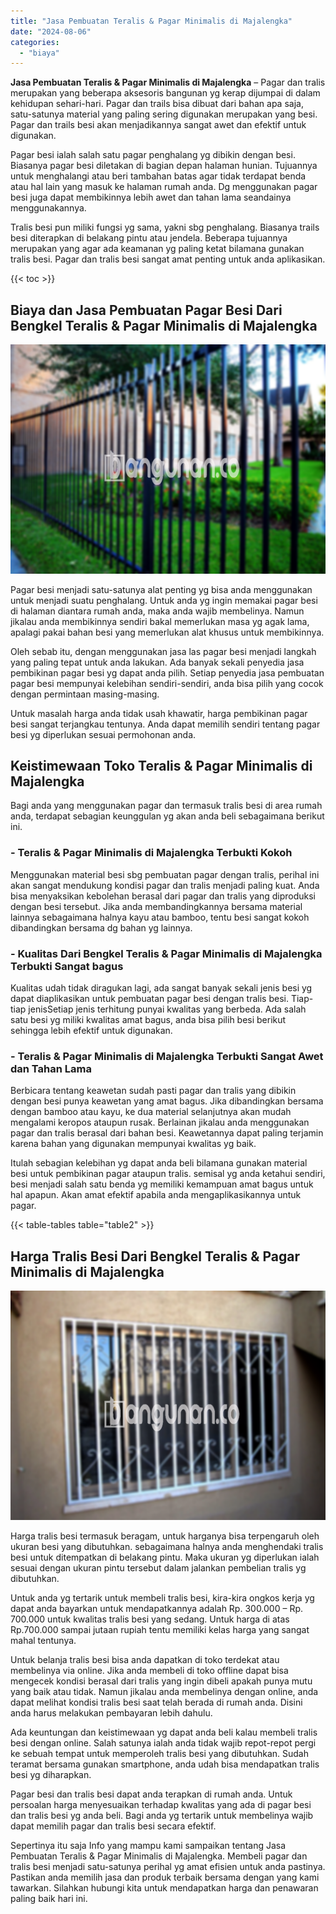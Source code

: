 ```yaml
---
title: "Jasa Pembuatan Teralis & Pagar Minimalis di Majalengka"
date: "2024-08-06"
categories: 
  - "biaya"
---
```


**Jasa Pembuatan Teralis & Pagar Minimalis di Majalengka** – Pagar dan tralis merupakan yang beberapa aksesoris bangunan yg kerap dijumpai di dalam kehidupan sehari-hari. Pagar dan trails bisa dibuat dari bahan apa saja, satu-satunya material yang paling sering digunakan merupakan yang besi. Pagar dan trails besi akan menjadikannya sangat awet dan efektif untuk digunakan.

Pagar besi ialah salah satu pagar penghalang yg dibikin dengan besi. Biasanya pagar besi diletakan di bagian depan halaman hunian. Tujuannya untuk menghalangi atau beri tambahan batas agar tidak terdapat benda atau hal lain yang masuk ke halaman rumah anda. Dg menggunakan pagar besi juga dapat membikinnya lebih awet dan tahan lama seandainya menggunakannya.

Tralis besi pun miliki fungsi yg sama, yakni sbg penghalang. Biasanya trails besi diterapkan di belakang pintu atau jendela. Beberapa tujuannya merupakan yang agar ada keamanan yg paling ketat bilamana gunakan tralis besi. Pagar dan tralis besi sangat amat penting untuk anda aplikasikan.

{{< toc >}}

## Biaya dan Jasa Pembuatan Pagar Besi Dari Bengkel Teralis & Pagar Minimalis di Majalengka

![Jasa Pembuatan Teralis & Pagar Minimalis di Majalengka](/images/pagar-minimalis-murah-48.png)

Pagar besi menjadi satu-satunya alat penting yg bisa anda menggunakan untuk menjadi suatu penghalang. Untuk anda yg ingin memakai pagar besi di halaman diantara rumah anda, maka anda wajib membelinya. Namun jikalau anda membikinnya sendiri bakal memerlukan masa yg agak lama, apalagi pakai bahan besi yang memerlukan alat khusus untuk membikinnya.

Oleh sebab itu, dengan menggunakan jasa las pagar besi menjadi langkah yang paling tepat untuk anda lakukan. Ada banyak sekali penyedia jasa pembikinan pagar besi yg dapat anda pilih. Setiap penyedia jasa pembuatan pagar besi mempunyai kelebihan sendiri-sendiri, anda bisa pilih yang cocok dengan permintaan masing-masing.

Untuk masalah harga anda tidak usah khawatir, harga pembikinan pagar besi sangat terjangkau tentunya. Anda dapat memilih sendiri tentang pagar besi yg diperlukan sesuai permohonan anda.

## Keistimewaan Toko Teralis & Pagar Minimalis di Majalengka

Bagi anda yang menggunakan pagar dan termasuk tralis besi di area rumah anda, terdapat sebagian keunggulan yg akan anda beli sebagaimana berikut ini.

### \- Teralis & Pagar Minimalis di Majalengka Terbukti Kokoh

Menggunakan material besi sbg pembuatan pagar dengan tralis, perihal ini akan sangat mendukung kondisi pagar dan tralis menjadi paling kuat. Anda bisa menyaksikan kebolehan berasal dari pagar dan tralis yang diproduksi dengan besi tersebut. Jika anda membandingkannya bersama material lainnya sebagaimana halnya kayu atau bamboo, tentu besi sangat kokoh dibandingkan bersama dg bahan yg lainnya.

### \- Kualitas Dari Bengkel Teralis & Pagar Minimalis di Majalengka Terbukti Sangat bagus

Kualitas udah tidak diragukan lagi, ada sangat banyak sekali jenis besi yg dapat diaplikasikan untuk pembuatan pagar besi dengan tralis besi. Tiap-tiap jenisSetiap jenis terhitung punyai kwalitas yang berbeda. Ada salah satu besi yg miliki kwalitas amat bagus, anda bisa pilih besi berikut sehingga lebih efektif untuk digunakan.

### \- Teralis & Pagar Minimalis di Majalengka Terbukti Sangat Awet dan Tahan Lama

Berbicara tentang keawetan sudah pasti pagar dan tralis yang dibikin dengan besi punya keawetan yang amat bagus. Jika dibandingkan bersama dengan bamboo atau kayu, ke dua material selanjutnya akan mudah mengalami keropos ataupun rusak. Berlainan jikalau anda menggunakan pagar dan tralis berasal dari bahan besi. Keawetannya dapat paling terjamin karena bahan yang digunakan mempunyai kwalitas yg baik.

Itulah sebagian kelebihan yg dapat anda beli bilamana gunakan material besi untuk pembikinan pagar ataupun tralis. semisal yg anda ketahui sendiri, besi menjadi salah satu benda yg memiliki kemampuan amat bagus untuk hal apapun. Akan amat efektif apabila anda mengaplikasikannya untuk pagar.

{{< table-tables table="table2" >}}

## Harga Tralis Besi Dari Bengkel Teralis & Pagar Minimalis di Majalengka

![Jasa Pembuatan Teralis & Pagar Minimalis di Majalengka](/images/teralis-minimalis-murah-27.png)

Harga tralis besi termasuk beragam, untuk harganya bisa terpengaruh oleh ukuran besi yang dibutuhkan. sebagaimana halnya anda menghendaki tralis besi untuk ditempatkan di belakang pintu. Maka ukuran yg diperlukan ialah sesuai dengan ukuran pintu tersebut dalam jalankan pembelian tralis yg dibutuhkan.

Untuk anda yg tertarik untuk membeli tralis besi, kira-kira ongkos kerja yg dapat anda bayarkan untuk mendapatkannya adalah Rp. 300.000 – Rp. 700.000 untuk kwalitas tralis besi yang sedang. Untuk harga di atas Rp.700.000 sampai jutaan rupiah tentu memiliki kelas harga yang sangat mahal tentunya.

Untuk belanja tralis besi bisa anda dapatkan di toko terdekat atau membelinya via online. Jika anda membeli di toko offline dapat bisa mengecek kondisi berasal dari tralis yang ingin dibeli apakah punya mutu yang baik atau tidak. Namun jikalau anda membelinya dengan online, anda dapat melihat kondisi tralis besi saat telah berada di rumah anda. Disini anda harus melakukan pembayaran lebih dahulu.

Ada keuntungan dan keistimewaan yg dapat anda beli kalau membeli tralis besi dengan online. Salah satunya ialah anda tidak wajib repot-repot pergi ke sebuah tempat untuk memperoleh tralis besi yang dibutuhkan. Sudah teramat bersama gunakan smartphone, anda udah bisa mendapatkan tralis besi yg diharapkan.

Pagar besi dan tralis besi dapat anda terapkan di rumah anda. Untuk persoalan harga menyesuaikan terhadap kwalitas yang ada di pagar besi dan tralis besi yg anda beli. Bagi anda yg tertarik untuk membelinya wajib dapat memilih pagar dan tralis besi secara efektif.

Sepertinya itu saja Info yang mampu kami sampaikan tentang Jasa Pembuatan Teralis & Pagar Minimalis di Majalengka. Membeli pagar dan tralis besi menjadi satu-satunya perihal yg amat efisien untuk anda pastinya. Pastikan anda memilih jasa dan produk terbaik bersama dengan yang kami tawarkan. Silahkan hubungi kita untuk mendapatkan harga dan penawaran paling baik hari ini.

